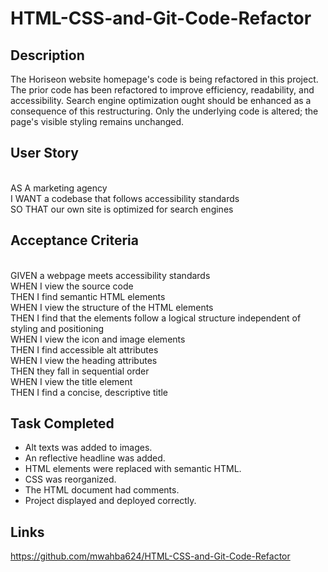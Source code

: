 # HTML-CSS-and-Git-Code-Refactor
## Description
The Horiseon website homepage's code is being refactored in this project. The prior code has been refactored to improve efficiency, readability, and accessibility. Search engine optimization ought should be enhanced as a consequence of this restructuring. Only the underlying code is altered; the page's visible styling remains unchanged.

## User Story
<br/>AS A marketing agency
<br/>I WANT a codebase that follows accessibility standards
<br/>SO THAT our own site is optimized for search engines

## Acceptance Criteria
<br/>GIVEN a webpage meets accessibility standards
<br/>WHEN I view the source code
<br/>THEN I find semantic HTML elements
<br/>WHEN I view the structure of the HTML elements
<br/>THEN I find that the elements follow a logical structure independent of styling and positioning
<br/>WHEN I view the icon and image elements
<br/>THEN I find accessible alt attributes
<br/>WHEN I view the heading attributes
<br/>THEN they fall in sequential order
<br/>WHEN I view the title element
<br/>THEN I find a concise, descriptive title

## Task Completed
* Alt texts was added to images.
* An reflective headline was added.
* HTML elements were replaced with semantic HTML.
* CSS was reorganized.
* The HTML document had comments.
* Project displayed and deployed correctly. 

## Links
https://github.com/mwahba624/HTML-CSS-and-Git-Code-Refactor


